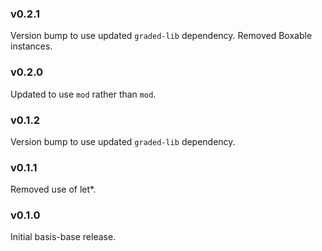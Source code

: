 ### v0.2.1
   Version bump to use updated `graded-lib` dependency.
   Removed Boxable instances.
   
### v0.2.0
   Updated to use `mod` rather than `mod`.

### v0.1.2
   Version bump to use updated `graded-lib` dependency.

### v0.1.1
   Removed use of let*.

### v0.1.0
   Initial basis-base release.
